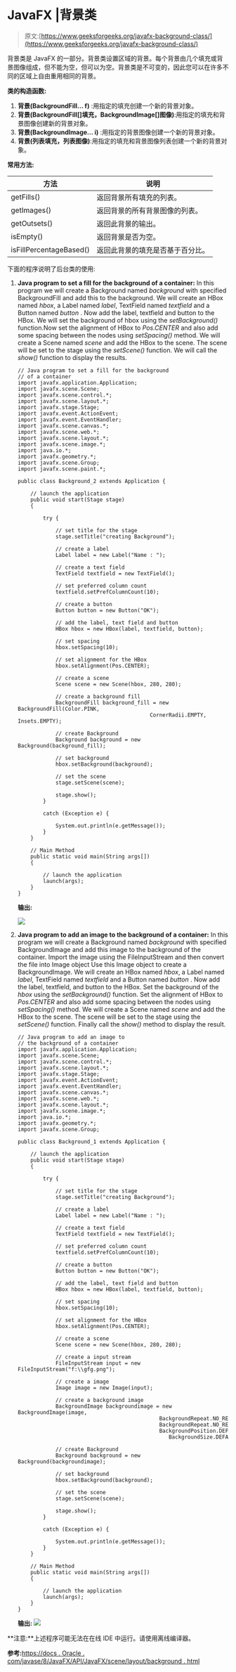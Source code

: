 # JavaFX |背景类

> 原文:[https://www.geeksforgeeks.org/javafx-background-class/](https://www.geeksforgeeks.org/javafx-background-class/)

背景类是 JavaFX 的一部分。背景类设置区域的背景。每个背景由几个填充或背景图像组成，但不能为空，但可以为空。背景类是不可变的，因此您可以在许多不同的区域上自由重用相同的背景。

**类的构造函数:**

1.  **背景(BackgroundFill… f)** :用指定的填充创建一个新的背景对象。
2.  **背景(BackgroundFill[]填充，BackgroundImage[]图像)**:用指定的填充和背景图像创建新的背景对象。
3.  **背景(BackgroundImage… i)** :用指定的背景图像创建一个新的背景对象。
4.  **背景(列表填充，列表图像)**:用指定的填充和背景图像列表创建一个新的背景对象。

**常用方法:**

| 方法 | 说明 |
| --- | --- |
| getFills() | 返回背景所有填充的列表。 |
| getImages() | 返回背景的所有背景图像的列表。 |
| getOutsets() | 返回此背景的输出。 |
| isEmpty() | 返回背景是否为空。 |
| isFillPercentageBased() | 返回此背景的填充是否基于百分比。 |

下面的程序说明了后台类的使用:

1.  **Java program to set a fill for the background of a container:** In this program we will create a Background named *background* with specified BackgroundFill and add this to the background. We will create an HBox named *hbox*, a Label named *label*, TextField named *textfield* and a Button named *button* . Now add the label, textfield and button to the HBox. We will set the background of hbox using the *setBackground()* function.Now set the alignment of HBox to *Pos.CENTER* and also add some spacing between the nodes using *setSpacing()* method. We will create a Scene named *scene* and add the HBox to the scene. The scene will be set to the stage using the *setScene()* function. We will call the *show()* function to display the results.

    ```
    // Java program to set a fill for the background 
    // of a container
    import javafx.application.Application;
    import javafx.scene.Scene;
    import javafx.scene.control.*;
    import javafx.scene.layout.*;
    import javafx.stage.Stage;
    import javafx.event.ActionEvent;
    import javafx.event.EventHandler;
    import javafx.scene.canvas.*;
    import javafx.scene.web.*;
    import javafx.scene.layout.*;
    import javafx.scene.image.*;
    import java.io.*;
    import javafx.geometry.*;
    import javafx.scene.Group;
    import javafx.scene.paint.*;

    public class Background_2 extends Application {

        // launch the application
        public void start(Stage stage)
        {

            try {

                // set title for the stage
                stage.setTitle("creating Background");

                // create a label
                Label label = new Label("Name : ");

                // create a text field
                TextField textfield = new TextField();

                // set preferred column count
                textfield.setPrefColumnCount(10);

                // create a button
                Button button = new Button("OK");

                // add the label, text field and button
                HBox hbox = new HBox(label, textfield, button);

                // set spacing
                hbox.setSpacing(10);

                // set alignment for the HBox
                hbox.setAlignment(Pos.CENTER);

                // create a scene
                Scene scene = new Scene(hbox, 280, 280);

                // create a background fill
                BackgroundFill background_fill = new BackgroundFill(Color.PINK, 
                                              CornerRadii.EMPTY, Insets.EMPTY);

                // create Background
                Background background = new Background(background_fill);

                // set background
                hbox.setBackground(background);

                // set the scene
                stage.setScene(scene);

                stage.show();
            }

            catch (Exception e) {

                System.out.println(e.getMessage());
            }
        }

        // Main Method
        public static void main(String args[])
        {

            // launch the application
            launch(args);
        }
    }
    ```

    **输出:**

    ![](img/b7b216c19a80ee6944d766c3ac21e076.png)

2.  **Java program to add an image to the background of a container:** In this program we will create a Background named *background* with specified BackgroundImage and add this image to the background of the container. Import the image using the FileInputStream and then convert the file into Image object Use this Image object to create a BackgroundImage. We will create an HBox named *hbox*, a Label named *label*, TextField named *textfield* and a Button named *button* . Now add the label, textfield, and button to the HBox. Set the background of the *hbox* using the *setBackground()* function. Set the alignment of HBox to *Pos.CENTER* and also add some spacing between the nodes using *setSpacing()* method. We will create a Scene named *scene* and add the HBox to the scene. The scene will be set to the stage using the *setScene()* function. Finally call the *show()* method to display the result.

    ```
    // Java program to add an image to 
    // the background of a container
    import javafx.application.Application;
    import javafx.scene.Scene;
    import javafx.scene.control.*;
    import javafx.scene.layout.*;
    import javafx.stage.Stage;
    import javafx.event.ActionEvent;
    import javafx.event.EventHandler;
    import javafx.scene.canvas.*;
    import javafx.scene.web.*;
    import javafx.scene.layout.*;
    import javafx.scene.image.*;
    import java.io.*;
    import javafx.geometry.*;
    import javafx.scene.Group;

    public class Background_1 extends Application {

        // launch the application
        public void start(Stage stage)
        {

            try {

                // set title for the stage
                stage.setTitle("creating Background");

                // create a label
                Label label = new Label("Name : ");

                // create a text field
                TextField textfield = new TextField();

                // set preferred column count
                textfield.setPrefColumnCount(10);

                // create a button
                Button button = new Button("OK");

                // add the label, text field and button
                HBox hbox = new HBox(label, textfield, button);

                // set spacing
                hbox.setSpacing(10);

                // set alignment for the HBox
                hbox.setAlignment(Pos.CENTER);

                // create a scene
                Scene scene = new Scene(hbox, 280, 280);

                // create a input stream
                FileInputStream input = new FileInputStream("f:\\gfg.png");

                // create a image
                Image image = new Image(input);

                // create a background image
                BackgroundImage backgroundimage = new BackgroundImage(image, 
                                                 BackgroundRepeat.NO_REPEAT, 
                                                 BackgroundRepeat.NO_REPEAT, 
                                                 BackgroundPosition.DEFAULT, 
                                                    BackgroundSize.DEFAULT);

                // create Background
                Background background = new Background(backgroundimage);

                // set background
                hbox.setBackground(background);

                // set the scene
                stage.setScene(scene);

                stage.show();
            }

            catch (Exception e) {

                System.out.println(e.getMessage());
            }
        }

        // Main Method
        public static void main(String args[])
        {

            // launch the application
            launch(args);
        }
    }
    ```

    **输出:**
    ![](img/6dcadd37d11e7f5e8426542d8232c4f7.png)

**注意:**上述程序可能无法在在线 IDE 中运行。请使用离线编译器。

**参考:**[https://docs . Oracle . com/javase/8/JavaFX/API/JavaFX/scene/layout/background . html](https://docs.oracle.com/javase/8/javafx/api/javafx/scene/layout/Background.html)